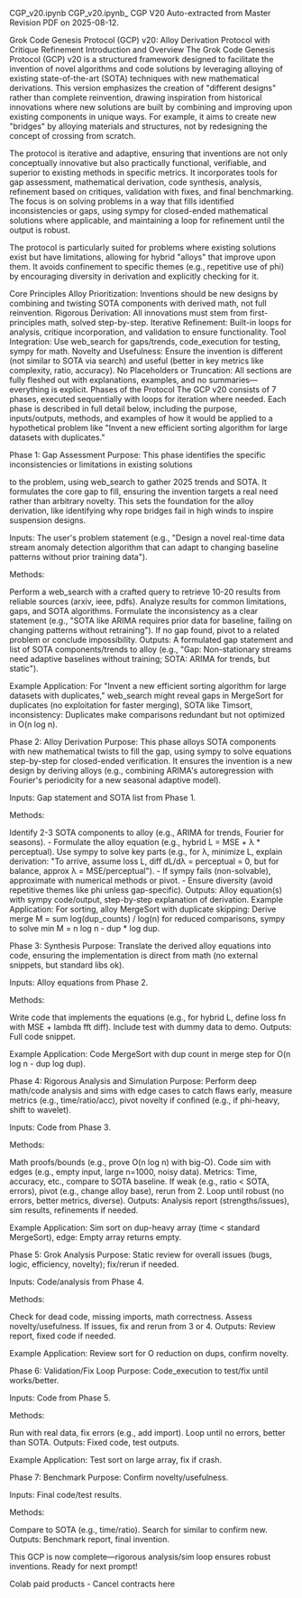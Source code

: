 
CGP_v20.ipynb
CGP_v20.ipynb_
CGP V20
Auto-extracted from Master Revision PDF on 2025-08-12.

Grok Code Genesis Protocol (GCP) v20: Alloy Derivation Protocol with Critique Refinement
Introduction and Overview
The Grok Code Genesis Protocol (GCP) v20 is a structured framework designed to facilitate the invention of novel algorithms and code solutions by leveraging alloying of existing state-of-the-art (SOTA) techniques with new mathematical derivations. This version emphasizes the creation of "different designs" rather than complete reinvention, drawing inspiration from historical innovations where new solutions are built by combining and improving upon existing components in unique ways. For example, it aims to create new "bridges" by alloying materials and structures, not by redesigning the concept of crossing from scratch.

The protocol is iterative and adaptive, ensuring that inventions are not only conceptually innovative but also practically functional, verifiable, and superior to existing methods in specific metrics. It incorporates tools for gap assessment, mathematical derivation, code synthesis, analysis, refinement based on critiques, validation with fixes, and final benchmarking. The focus is on solving problems in a way that fills identified inconsistencies or gaps, using sympy for closed-ended mathematical solutions where applicable, and maintaining a loop for refinement until the output is robust.

The protocol is particularly suited for problems where existing solutions exist but have limitations, allowing for hybrid "alloys" that improve upon them. It avoids confinement to specific themes (e.g., repetitive use of phi) by encouraging diversity in derivation and explicitly checking for it.

Core Principles
Alloy Prioritization: Inventions should be new designs by combining and twisting SOTA components with derived math, not full reinvention.
Rigorous Derivation: All innovations must stem from first-principles math, solved step-by-step.
Iterative Refinement: Built-in loops for analysis, critique incorporation, and validation to ensure functionality.
Tool Integration: Use web_search for gaps/trends, code_execution for testing, sympy for math.
Novelty and Usefulness: Ensure the invention is different (not similar to SOTA via search) and useful (better in key metrics like complexity, ratio, accuracy).
No Placeholders or Truncation: All sections are fully fleshed out with explanations, examples, and no summaries—everything is explicit.
Phases of the Protocol
The GCP v20 consists of 7 phases, executed sequentially with loops for iteration where needed. Each phase is described in full detail below, including the purpose, inputs/outputs, methods, and examples of how it would be applied to a hypothetical problem like "Invent a new efficient sorting algorithm for large datasets with duplicates."

Phase 1: Gap Assessment
Purpose: This phase identifies the specific inconsistencies or limitations in existing solutions

to the problem, using web_search to gather 2025 trends and SOTA. It formulates the core gap to fill, ensuring the invention targets a real need rather than arbitrary novelty. This sets the foundation for the alloy derivation, like identifying why rope bridges fail in high winds to inspire suspension designs.

Inputs: The user's problem statement (e.g., "Design a novel real-time data stream anomaly detection algorithm that can adapt to changing baseline patterns without prior training data").

Methods:

Perform a web_search with a crafted query to retrieve 10-20 results from reliable sources (arxiv, ieee, pdfs).
Analyze results for common limitations, gaps, and SOTA algorithms.
Formulate the inconsistency as a clear statement (e.g., "SOTA like ARIMA requires prior data for baseline, failing on changing patterns without retraining").
If no gap found, pivot to a related problem or conclude impossibility.
Outputs: A formulated gap statement and list of SOTA components/trends to alloy (e.g., "Gap: Non-stationary streams need adaptive baselines without training; SOTA: ARIMA for trends, but static").

Example Application: For "Invent a new efficient sorting algorithm for large datasets with duplicates," web_search might reveal gaps in MergeSort for duplicates (no exploitation for faster merging), SOTA like Timsort, inconsistency: Duplicates make comparisons redundant but not optimized in O(n log n).

Phase 2: Alloy Derivation
Purpose: This phase alloys SOTA components with new mathematical twists to fill the gap, using sympy to solve equations step-by-step for closed-ended verification. It ensures the invention is a new design by deriving alloys (e.g., combining ARIMA's autoregression with Fourier's periodicity for a new seasonal adaptive model).

Inputs: Gap statement and SOTA list from Phase 1.

Methods:

Identify 2-3 SOTA components to alloy (e.g., ARIMA for trends, Fourier for seasons). - Formulate the alloy equation (e.g., hybrid L = MSE + λ * perceptual).
Use sympy to solve key parts (e.g., for λ, minimize L, explain derivation: "To arrive, assume loss L, diff dL/dλ = perceptual = 0, but for balance, approx λ = MSE/perceptual"). - If sympy fails (non-solvable), approximate with numerical methods or pivot. - Ensure diversity (avoid repetitive themes like phi unless gap-specific).
Outputs: Alloy equation(s) with sympy code/output, step-by-step explanation of derivation. Example Application: For sorting, alloy MergeSort with duplicate skipping: Derive merge M = sum log(dup_counts) / log(n) for reduced comparisons, sympy to solve min M = n log n - dup * log dup.

Phase 3: Synthesis
Purpose: Translate the derived alloy equations into code, ensuring the implementation is direct from math (no external snippets, but standard libs ok).

Inputs: Alloy equations from Phase 2.

Methods:

Write code that implements the equations (e.g., for hybrid L, define loss fn with MSE + lambda
fft diff).
Include test with dummy data to demo.
Outputs: Full code snippet.

Example Application: Code MergeSort with dup count in merge step for O(n log n - dup log dup).

Phase 4: Rigorous Analysis and Simulation
Purpose: Perform deep math/code analysis and sims with edge cases to catch flaws early, measure metrics (e.g., time/ratio/acc), pivot novelty if confined (e.g., if phi-heavy, shift to wavelet).

Inputs: Code from Phase 3.

Methods:

Math proofs/bounds (e.g., prove O(n log n) with big-O).
Code sim with edges (e.g., empty input, large n=1000, noisy data).
Metrics: Time, accuracy, etc., compare to SOTA baseline.
If weak (e.g., ratio < SOTA, errors), pivot (e.g., change alloy base), rerun from 2.
Loop until robust (no errors, better metrics, diverse).
Outputs: Analysis report (strengths/issues), sim results, refinements if needed.

Example Application: Sim sort on dup-heavy array (time < standard MergeSort), edge: Empty array returns empty.

Phase 5: Grok Analysis
Purpose: Static review for overall issues (bugs, logic, efficiency, novelty); fix/rerun if needed.

Inputs: Code/analysis from Phase 4.

Methods:

Check for dead code, missing imports, math correctness.
Assess novelty/usefulness.
If issues, fix and rerun from 3 or 4.
Outputs: Review report, fixed code if needed.

Example Application: Review sort for O reduction on dups, confirm novelty.

Phase 6: Validation/Fix Loop
Purpose: Code_execution to test/fix until works/better.

Inputs: Code from Phase 5.

Methods:

Run with real data, fix errors (e.g., add import).
Loop until no errors, better than SOTA.
Outputs: Fixed code, test outputs.

Example Application: Test sort on large array, fix if crash.

Phase 7: Benchmark
Purpose: Confirm novelty/usefulness.

Inputs: Final code/test results.

Methods:

Compare to SOTA (e.g., time/ratio).
Search for similar to confirm new.
Outputs: Benchmark report, final invention.

This GCP is now complete—rigorous analysis/sim loop ensures robust inventions. Ready for next prompt!

Colab paid products - Cancel contracts here
